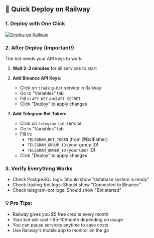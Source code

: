 ## 🚀 Quick Deploy on Railway

### 1. Deploy with One Click
[![Deploy on Railway](https://railway.app/button.svg)](https://railway.app/new/template/github?repo=https://github.com/aureumvictoria/unCodedBotDocker)

### 2. After Deploy (Important!)
The bot needs your API keys to work:

1. **Wait 2-3 minutes** for all services to start
2. **Add Binance API Keys:**
   - Click on `trading-bot` service in Railway
   - Go to "Variables" tab
   - Fill in `API_KEY` and `API_SECRET`
   - Click "Deploy" to apply changes

3. **Add Telegram Bot Token:**
   - Click on `telegram-bot` service
   - Go to "Variables" tab
   - Fill in:
     - `TELEGRAM_BOT_TOKEN` (from @BotFather)
     - `TELEGRAM_GROUP_ID` (your group ID)
     - `TELEGRAM_OWNER_ID` (your user ID)
   - Click "Deploy" to apply changes

### 3. Verify Everything Works
- Check PostgreSQL logs: Should show "database system is ready"
- Check trading-bot logs: Should show "Connected to Binance"
- Check telegram-bot logs: Should show "Bot started"

### 💡 Pro Tips:
- Railway gives you $5 free credits every month
- Your bot will cost ~$5-10/month depending on usage
- You can pause services anytime to save costs
- Use Railway's mobile app to monitor on the go